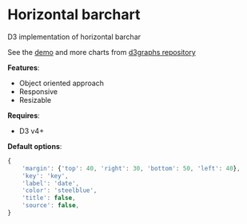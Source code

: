 # Horizontal barchart

D3 implementation of horizontal barchar

See the [demo](http://bl.ocks.org/Saigesp/f906ae2bab36f03a59c78e8d669aa68c) and more charts from [d3graphs repository](https://github.com/Saigesp/d3graphs)

**Features**:
- Object oriented approach
- Responsive
- Resizable

**Requires**:
- D3 v4+

**Default options**:
```javascript
{
    'margin': {'top': 40, 'right': 30, 'bottom': 50, 'left': 40},
    'key': 'key',
    'label': 'date',
    'color': 'steelblue',
    'title': false,
    'source': false,
}
```